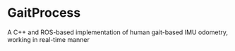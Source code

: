 # GaitProcess
A C++ and ROS-based implementation of human gait-based IMU odometry, working in real-time manner
